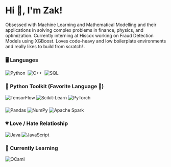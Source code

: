 
<h1 align="left">Hi 👋, I'm Zak!</h1>

<p>
  Obsessed with Machine Learning and Mathematical Modelling and their applications in solving complex problems in finance, physics, and optimization. Currently interning at Hiscox working on Fraud Detection Models using XGBoost. Loves code-heavy and low boilerplate environments and really likes to build from scratch!
.</p>


### 🖥️ Languages

![Python](https://img.shields.io/badge/Python-3776AB?style=flat-square&logo=python&logoColor=white)&nbsp;
![C++](https://img.shields.io/badge/C++-00599C?style=flat-square&logo=c%2B%2B&logoColor=white)&nbsp;
![SQL](https://img.shields.io/badge/SQL-4479A1?style=flat-square&logo=postgresql&logoColor=white)&nbsp;

### 🐍 Python Toolkit (Favorite Language 💖)

![TensorFlow](https://img.shields.io/badge/TensorFlow-FF6F00?style=flat-square&logo=tensorflow&logoColor=white)
![Scikit-Learn](https://img.shields.io/badge/Scikit--Learn-F7931E?style=flat-square&logo=scikitlearn&logoColor=white)
![PyTorch](https://img.shields.io/badge/PyTorch-EE4C2C?style=flat-square&logo=pytorch&logoColor=white)
### 
![Pandas](https://img.shields.io/badge/Pandas-150458?style=flat-square&logo=pandas&logoColor=white)
![NumPy](https://img.shields.io/badge/NumPy-013243?style=flat-square&logo=numpy&logoColor=white)
![Apache Spark](https://img.shields.io/badge/Spark-E25A1C?style=flat-square&logo=apachespark&logoColor=white)

### 💔 Love / Hate Relatioship
![Java](https://img.shields.io/badge/Java-007396?style=flat-square&logo=java&logoColor=white)
![JavaScript](https://img.shields.io/badge/JavaScript-F7DF1E?style=flat-square&logo=javascript&logoColor=black)

### 🌱 Currently Learning

![OCaml](https://img.shields.io/badge/OCaml-E34F26?style=flat-square&logo=ocaml&logoColor=white)

